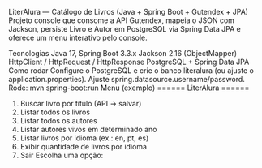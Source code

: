 LiterAlura — Catálogo de Livros (Java + Spring Boot + Gutendex + JPA)
Projeto console que consome a API Gutendex, mapeia o JSON com Jackson, persiste Livro e Autor em PostgreSQL via Spring Data JPA e oferece um menu interativo pelo console.

Tecnologias
Java 17, Spring Boot 3.3.x
Jackson 2.16 (ObjectMapper)
HttpClient / HttpRequest / HttpResponse
PostgreSQL + Spring Data JPA
Como rodar
Configure o PostgreSQL e crie o banco literalura (ou ajuste o application.properties).
Ajuste spring.datasource.username/password.
Rode:
mvn spring-boot:run
Menu (exemplo)
====== LiterAlura ======
1. Buscar livro por título (API -> salvar)
2. Listar todos os livros
3. Listar todos os autores
4. Listar autores vivos em determinado ano
5. Listar livros por idioma (ex.: en, pt, es)
6. Exibir quantidade de livros por idioma
0. Sair
Escolha uma opção:
